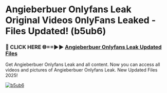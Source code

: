 # Angieberbuer Onlyfans Leak Original Videos 0nlyFans Leaked - Files Updated! (b5ub6)

<h3>🔴 CLICK HERE 🌐==►► <a href="https://tinyurl.com/3hn5wdd3" rel="nofollow">Angieberbuer Onlyfans Leak Updated Files</a></h3>

Get Angieberbuer Onlyfans Leak and all content. Now you can access all videos and pictures of Angieberbuer Onlyfans Leak. New Updated Files 2025!

[![b5ub6](https://i.imgur.com/4HnBqBT.gif)](https://tinyurl.com/3hn5wdd3)
